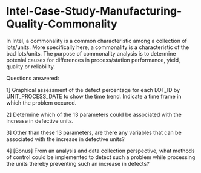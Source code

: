 # Intel-Case-Study-Manufacturing-Quality-Commonality
In Intel, a commonality is a common characteristic among a collection of lots/units. More specifically here, a commonality is a characteristic of the bad lots/units. The purpose of commonality analysis is to determine potenial causes for differences in process/station performance, yield, quality or reliability. 





Questions answered:

1] Graphical assessment of the defect percentage for each LOT_ID by UNIT_PROCESS_DATE to show the time trend. Indicate a time frame in which the problem occured. 

2] Determine which of the 13 parameters could be associated with the increase in defective units.

3] Other than these 13 parameters, are there any variables that can be associated with the increase in defective units?

4] [Bonus] From an analysis and data collection perspective, what methods of control could be implemented to detect such a problem while processing the units thereby preventing such an increase in defects?
